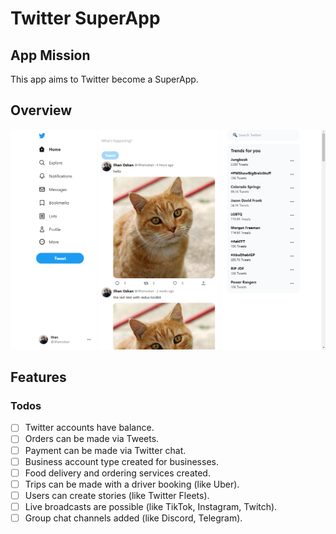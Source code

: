 # Twitter SuperApp

## App Mission

This app aims to Twitter become a SuperApp.

## Overview

![Overview](./@readme-images/overview.png)

## Features

### Todos

- [ ] Twitter accounts have balance.
- [ ] Orders can be made via Tweets.
- [ ] Payment can be made via Twitter chat.
- [ ] Business account type created for businesses.
- [ ] Food delivery and ordering services created.
- [ ] Trips can be made with a driver booking (like Uber).
- [ ] Users can create stories (like Twitter Fleets).
- [ ] Live broadcasts are possible (like TikTok, Instagram, Twitch).
- [ ] Group chat channels added (like Discord, Telegram).
